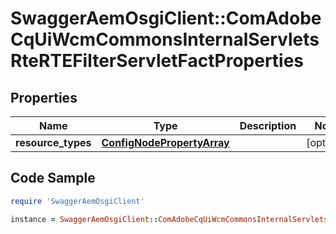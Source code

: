 # SwaggerAemOsgiClient::ComAdobeCqUiWcmCommonsInternalServletsRteRTEFilterServletFactProperties

## Properties

Name | Type | Description | Notes
------------ | ------------- | ------------- | -------------
**resource_types** | [**ConfigNodePropertyArray**](ConfigNodePropertyArray.md) |  | [optional] 

## Code Sample

```ruby
require 'SwaggerAemOsgiClient'

instance = SwaggerAemOsgiClient::ComAdobeCqUiWcmCommonsInternalServletsRteRTEFilterServletFactProperties.new(resource_types: null)
```


